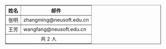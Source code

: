 <table border="1">
	<tr>  
		<th>姓名</th> 
		<th>邮件</th>
	</tr>
	<tr>    
		<td>张明</td>   
		<td>zhangming@neusoft.edu.cn</td>
	</tr>
	<tr>    
		<td>王芳</td>  
		<td>wangfang@neusoft.edu.cn</td>
	</tr>
	<tr>  
		<td colspan="2" align="center">   
			共 2 人  
		</td>
	</tr>
</table>
